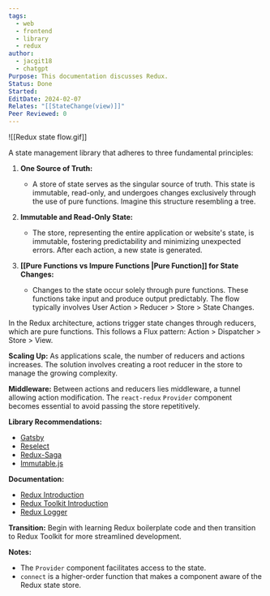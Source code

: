 ```yaml
---
tags:
  - web
  - frontend
  - library
  - redux
author:
  - jacgit18
  - chatgpt
Purpose: This documentation discusses Redux.
Status: Done
Started: 
EditDate: 2024-02-07
Relates: "[[StateChange(view)]]"
Peer Reviewed: 0
---
```

![[Redux state flow.gif]]

A state management library that adheres to three fundamental principles:

1. **One Source of Truth:**
   - A store of state serves as the singular source of truth. This state is immutable, read-only, and undergoes changes exclusively through the use of pure functions. Imagine this structure resembling a tree.

2. **Immutable and Read-Only State:**
   - The store, representing the entire application or website's state, is immutable, fostering predictability and minimizing unexpected errors. After each action, a new state is generated.

3. **[[Pure Functions vs Impure Functions |Pure Function]] for State Changes:**
   - Changes to the state occur solely through pure functions. These functions take input and produce output predictably. The flow typically involves User Action > Reducer > Store > State Changes.

In the Redux architecture, actions trigger state changes through reducers, which are pure functions. This follows a Flux pattern: Action > Dispatcher > Store > View.

**Scaling Up:**
As applications scale, the number of reducers and actions increases. The solution involves creating a root reducer in the store to manage the growing complexity.

**Middleware:**
Between actions and reducers lies middleware, a tunnel allowing action modification. The `react-redux` `Provider` component becomes essential to avoid passing the store repetitively.

**Library Recommendations:**
- [Gatsby](https://www.gatsbyjs.com/)
- [Reselect](https://github.com/reduxjs/reselect)
- [Redux-Saga](https://redux-saga.js.org/)
- [Immutable.js](https://immutable-js.com/)

**Documentation:**
- [Redux Introduction](https://redux.js.org/introduction/getting-started)
- [Redux Toolkit Introduction](https://redux-toolkit.js.org/introduction/getting-started)
- [Redux Logger](https://github.com/LogRocket/redux-logger)

**Transition:**
Begin with learning Redux boilerplate code and then transition to Redux Toolkit for more streamlined development.

**Notes:**
- The `Provider` component facilitates access to the state.
- `connect` is a higher-order function that makes a component aware of the Redux state store.